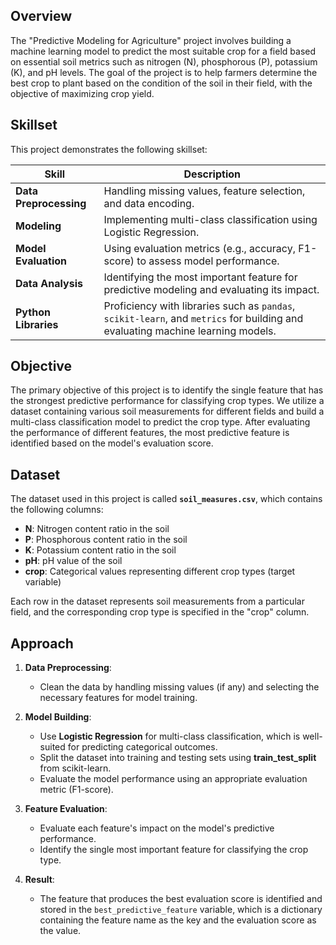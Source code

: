 ## Overview

The "Predictive Modeling for Agriculture" project involves building a machine learning model to predict the most suitable crop for a field based on essential soil metrics such as nitrogen (N), phosphorous (P), potassium (K), and pH levels. The goal of the project is to help farmers determine the best crop to plant based on the condition of the soil in their field, with the objective of maximizing crop yield.

## Skillset

This project demonstrates the following skillset:

| **Skill**                | **Description**                                                                 |
|--------------------------|---------------------------------------------------------------------------------|
| **Data Preprocessing**    | Handling missing values, feature selection, and data encoding.                  |
| **Modeling**              | Implementing multi-class classification using Logistic Regression.              |
| **Model Evaluation**      | Using evaluation metrics (e.g., accuracy, F1-score) to assess model performance.|
| **Data Analysis**         | Identifying the most important feature for predictive modeling and evaluating its impact. |
| **Python Libraries**      | Proficiency with libraries such as `pandas`, `scikit-learn`, and `metrics` for building and evaluating machine learning models. |

## Objective

The primary objective of this project is to identify the single feature that has the strongest predictive performance for classifying crop types. We utilize a dataset containing various soil measurements for different fields and build a multi-class classification model to predict the crop type. After evaluating the performance of different features, the most predictive feature is identified based on the model's evaluation score.

## Dataset

The dataset used in this project is called **`soil_measures.csv`**, which contains the following columns:

- **N**: Nitrogen content ratio in the soil
- **P**: Phosphorous content ratio in the soil
- **K**: Potassium content ratio in the soil
- **pH**: pH value of the soil
- **crop**: Categorical values representing different crop types (target variable)

Each row in the dataset represents soil measurements from a particular field, and the corresponding crop type is specified in the "crop" column.

## Approach

1. **Data Preprocessing**:
   - Clean the data by handling missing values (if any) and selecting the necessary features for model training.

2. **Model Building**:
   - Use **Logistic Regression** for multi-class classification, which is well-suited for predicting categorical outcomes.
   - Split the dataset into training and testing sets using **train_test_split** from scikit-learn.
   - Evaluate the model performance using an appropriate evaluation metric (F1-score).

3. **Feature Evaluation**:
   - Evaluate each feature's impact on the model's predictive performance.
   - Identify the single most important feature for classifying the crop type.

4. **Result**:
   - The feature that produces the best evaluation score is identified and stored in the `best_predictive_feature` variable, which is a dictionary containing the feature name as the key and the evaluation score as the value.
